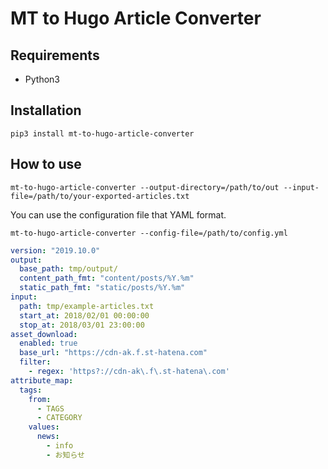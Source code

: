 # MT to Hugo Article Converter

## Requirements

- Python3

## Installation

```shellsession
pip3 install mt-to-hugo-article-converter
```

## How to use

```shellsession
mt-to-hugo-article-converter --output-directory=/path/to/out --input-file=/path/to/your-exported-articles.txt
```

You can use the configuration file that YAML format.

```shellsession
mt-to-hugo-article-converter --config-file=/path/to/config.yml
```

```yaml
version: "2019.10.0"
output:
  base_path: tmp/output/
  content_path_fmt: "content/posts/%Y.%m"
  static_path_fmt: "static/posts/%Y.%m"
input:
  path: tmp/example-articles.txt
  start_at: 2018/02/01 00:00:00
  stop_at: 2018/03/01 23:00:00
asset_download:
  enabled: true
  base_url: "https://cdn-ak.f.st-hatena.com"
  filter:
    - regex: 'https?://cdn-ak\.f\.st-hatena\.com'
attribute_map:
  tags:
    from:
      - TAGS
      - CATEGORY
    values:
      news:
        - info
        - お知らせ
```

